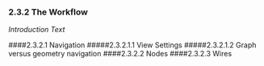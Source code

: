 ### 2.3.2 The Workflow

_Introduction Text_

####2.3.2.1	Navigation
#####2.3.2.1.1	View Settings
#####2.3.2.1.2	Graph versus geometry navigation
####2.3.2.2	Nodes
####2.3.2.3	Wires
